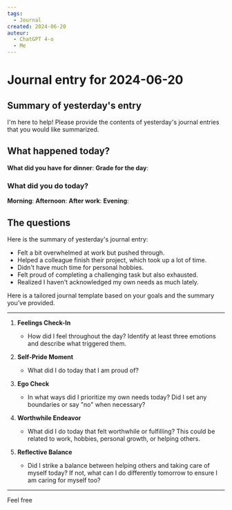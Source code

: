 ```yaml
---
tags:
  - Journal
created: 2024-06-20
auteur:
  - ChatGPT 4-o
  - Me
---
```


# Journal entry for 2024-06-20

## Summary of yesterday's entry

I'm here to help! Please provide the contents of yesterday's journal entries that you would like summarized.

## What happened today?

**What did you have for dinner**: 
**Grade for the day**: 

### What did you do today?

**Morning**: 
**Afternoon**: 
**After work**: 
**Evening**: 

## The questions

Here is the summary of yesterday's journal entry:

- Felt a bit overwhelmed at work but pushed through.
- Helped a colleague finish their project, which took up a lot of time.
- Didn't have much time for personal hobbies.
- Felt proud of completing a challenging task but also exhausted.
- Realized I haven't acknowledged my own needs as much lately.

Here is a tailored journal template based on your goals and the summary you’ve provided.

---

1. **Feelings Check-In**
   - How did I feel throughout the day? Identify at least three emotions and describe what triggered them.

2. **Self-Pride Moment**
   - What did I do today that I am proud of? 

3. **Ego Check**
   - In what ways did I prioritize my own needs today? Did I set any boundaries or say "no" when necessary?

4. **Worthwhile Endeavor**
   - What did I do today that felt worthwhile or fulfilling? This could be related to work, hobbies, personal growth, or helping others.

5. **Reflective Balance**
   - Did I strike a balance between helping others and taking care of myself today? If not, what can I do differently tomorrow to ensure I am caring for myself too?

---

Feel free
